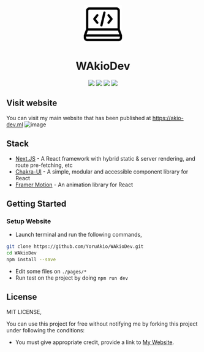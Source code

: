 <div align="center">
    <img src="https://github.com/YoruAkio/Akio-Website/blob/main/public/favicon.png" width="100">
    <h1>
        <strong>WAkioDev</strong>
    </h1>
    <img src="https://img.shields.io/badge/Next.JS-61DBFB?logo=mext.js&logoColor=white&style=for-the-badge">
    <img src="https://img.shields.io/github/stars/YoruAkio/WAkioDev.svg?logo=github&style=for-the-badge">
    <img src="https://img.shields.io/github/last-commit/YoruAkio/WAkioDev?style=for-the-badge">
    <img src="https://img.shields.io/website-up-down-green-red/https/akio-dev.ml.svg?logo=webpack&logoColor=white&style=for-the-badge">
</div>

## Visit website
You can visit my main website that has been published at https://akio-dev.ml
![image](https://user-images.githubusercontent.com/97880708/228973042-9f1a7646-a4c6-480e-aa03-44102c0e8a14.png)

## Stack
- [Next.JS](https://nextjs.org) - A React framework with hybrid static & server rendering, and route pre-fetching, etc
- [Chakra-UI](https://chakra-ui.com) - A simple, modular and accessible component library for React
- [Framer Motion](https://framer.com) - An animation library for React

## Getting Started
### Setup Website

- Launch terminal and run the following commands,
```bash
git clone https://github.com/YoruAkio/WAkioDev.git
cd WAkioDev
npm install --save
```
- Edit some files on `./pages/*`
- Run test on the project by doing `npm run dev`

## License
MIT LICENSE,

You can use this project for free without notifying me by forking this project under following the conditions:
- You must give appropriate credit, provide a link to [My Website](https://akio-dev.ml).
